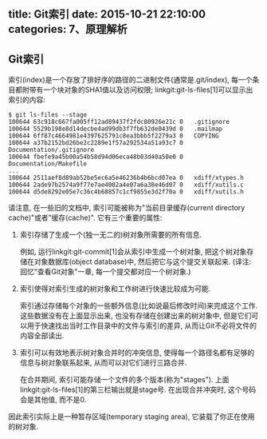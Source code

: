 title: Git索引
date: 2015-10-21 22:10:00
categories: 7、原理解析
---
## Git索引 ##

索引(index)是一个存放了排好序的路径的二进制文件(通常是.git/index), 每一个条目都附带有一个块对象的SHA1值以及访问权限; linkgit:git-ls-files[1]可以显示出索引的内容:

    $ git ls-files --stage
    100644 63c918c667fa005ff12ad89437f2fdc80926e21c 0	.gitignore
    100644 5529b198e8d14decbe4ad99db3f7fb632de0439d 0	.mailmap
    100644 6ff87c4664981e4397625791c8ea3bbb5f2279a3 0	COPYING
    100644 a37b2152bd26be2c2289e1f57a292534a51a93c7 0	Documentation/.gitignore
    100644 fbefe9a45b00a54b58d94d06eca48b03d40a50e0 0	Documentation/Makefile
    ...
    100644 2511aef8d89ab52be5ec6a5e46236b4b6bcd07ea 0	xdiff/xtypes.h
    100644 2ade97b2574a9f77e7ae4002a4e07a6a38e46d07 0	xdiff/xutils.c
    100644 d5de8292e05e7c36c4b68857c1cf9855e3d2f70a 0	xdiff/xutils.h

请注意, 在一些旧的文档中, 索引可能被称为"当前目录缓存(current directory cache)"或者"缓存(cache)". 它有三个重要的属性:

1. 索引存储了生成一个(独一无二的)树对象所需要的所有信息.

    例如, 运行linkgit:git-commit[1]会从索引中生成一个树对象, 把这个树对象存储在对象数据库(object database)中, 然后把它与这个提交关联起来. (译注: 回忆"查看Git对象"一章, 每一个提交都对应一个树对象.)

2. 索引使得对索引生成的树对象和工作树进行快速比较成为可能.

    索引通过存储每个对象的一些额外信息(比如说最后修改时间)来完成这个工作. 这些数据没有在上面显示出来, 也没有存储在创建出来的树对象中, 但是它们可以用于快速找出当时工作目录中的文件与索引的差异, 从而让Git不必将文件的内容全部读出.

3. 索引可以有效地表示树对象合并时的冲突信息, 使得每一个路径名都有足够的信息与树对象联系起来, 从而可以对它们进行三路合并.

    在合并期间, 索引可能存储一个文件的多个版本(称为"stages"). 上面linkgit:git-ls-files[1]的第三栏输出就是stage号. 在出现合并冲突时, 这个号码会是其他值, 而不是0.

因此索引实际上是一种暂存区域(temporary staging area), 它装载了你正在使用的树对象.

